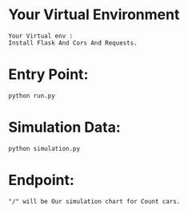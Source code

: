 # Your Virtual Environment

```shell
Your Virtual env :
Install Flask And Cors And Requests.
```

# Entry Point:
```shell
python run.py
```
# Simulation Data:
```shell
python simulation.py
```
# Endpoint:
```shell
"/" will be Our simulation chart for Count cars.
```

